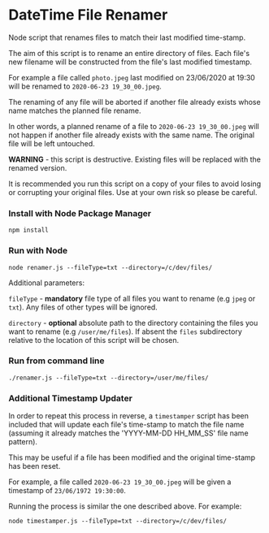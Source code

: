 # DateTime File Renamer

Node script that renames files to match their last modified time-stamp.

The aim of this script is to rename an entire directory of files. Each file's new filename will be constructed from the file's last modified timestamp.

For example a file called `photo.jpeg` last modified on 23/06/2020 at 19:30 will be renamed to `2020-06-23 19_30_00.jpeg`.

The renaming of any file will be aborted if another file already exists whose name matches the planned file rename. 

In other words, a planned rename of a file to `2020-06-23 19_30_00.jpeg` will not happen if another file already exists with the same name. The original file will be left untouched.

**WARNING** - this script is destructive. Existing files will be replaced with the renamed version.

It is recommended you run this script on a copy of your files to avoid losing or corrupting your original files. Use at your own risk so please be careful.

### Install with Node Package Manager

```
npm install
```

### Run with Node

```
node renamer.js --fileType=txt --directory=/c/dev/files/
```

Additional parameters:

`fileType` - **mandatory** file type of all files you want to rename (e.g `jpeg` or `txt`). Any files of other types will be ignored.

`directory` - **optional** absolute path to the directory containing the files you want to rename (e.g `/user/me/files`). If absent the `files` subdirectory relative to the location of this script will be chosen.


### Run from command line

```
./renamer.js --fileType=txt --directory=/user/me/files/
```


### Additional Timestamp Updater

In order to repeat this process in reverse, a `timestamper` script has been included that will update each file's time-stamp to match the file name (assuming it already matches the 'YYYY-MM-DD HH_MM_SS' file name pattern).

This may be useful if a file has been modified and the original time-stamp has been reset.

For example, a file called `2020-06-23 19_30_00.jpeg` will be given a timestamp of `23/06/1972 19:30:00`.

Running the process is similar the one described above. For example:

```
node timestamper.js --fileType=txt --directory=/c/dev/files/
```
